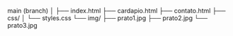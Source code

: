 main (branch)
│
├── index.html
├── cardapio.html
├── contato.html
├── css/
│   └── styles.css
└── img/
    ├── prato1.jpg
    ├── prato2.jpg
    └── prato3.jpg

